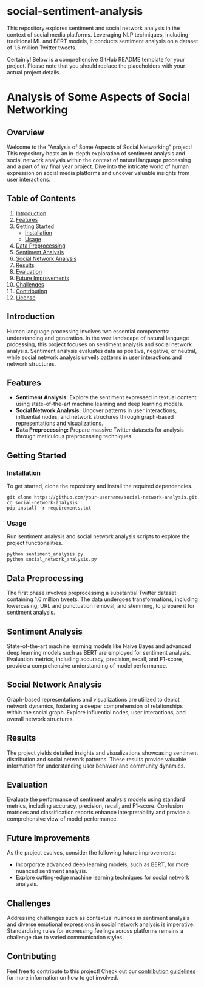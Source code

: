 # social-sentiment-analysis

This repository explores sentiment and social network analysis in the context of social media platforms. Leveraging NLP techniques, including traditional ML and BERT models, it conducts sentiment analysis on a dataset of 1.6 million Twitter tweets.

Certainly! Below is a comprehensive GitHub README template for your project. Please note that you should replace the placeholders with your actual project details.

# Analysis of Some Aspects of Social Networking

## Overview

Welcome to the "Analysis of Some Aspects of Social Networking" project! This repository hosts an in-depth exploration of sentiment analysis and social network analysis within the context of natural language processing and a part of my final year project. Dive into the intricate world of human expression on social media platforms and uncover valuable insights from user interactions.

## Table of Contents

1. [Introduction](#introduction)
2. [Features](#features)
3. [Getting Started](#getting-started)
   - [Installation](#installation)
   - [Usage](#usage)
4. [Data Preprocessing](#data-preprocessing)
5. [Sentiment Analysis](#sentiment-analysis)
6. [Social Network Analysis](#social-network-analysis)
7. [Results](#results)
8. [Evaluation](#evaluation)
9. [Future Improvements](#future-improvements)
10. [Challenges](#challenges)
11. [Contributing](#contributing)
12. [License](#license)

## Introduction

Human language processing involves two essential components: understanding and generation. In the vast landscape of natural language processing, this project focuses on sentiment analysis and social network analysis. Sentiment analysis evaluates data as positive, negative, or neutral, while social network analysis unveils patterns in user interactions and network structures.

## Features

- **Sentiment Analysis:** Explore the sentiment expressed in textual content using state-of-the-art machine learning and deep learning models.
- **Social Network Analysis:** Uncover patterns in user interactions, influential nodes, and network structures through graph-based representations and visualizations.
- **Data Preprocessing:** Prepare massive Twitter datasets for analysis through meticulous preprocessing techniques.

## Getting Started

### Installation

To get started, clone the repository and install the required dependencies.

```
git clone https://github.com/your-username/social-network-analysis.git
cd social-network-analysis
pip install -r requirements.txt
```

### Usage

Run sentiment analysis and social network analysis scripts to explore the project functionalities.

```
python sentiment_analysis.py
python social_network_analysis.py
```

## Data Preprocessing

The first phase involves preprocessing a substantial Twitter dataset containing 1.6 million tweets. The data undergoes transformations, including lowercasing, URL and punctuation removal, and stemming, to prepare it for sentiment analysis.

## Sentiment Analysis

State-of-the-art machine learning models like Naive Bayes and advanced deep learning models such as BERT are employed for sentiment analysis. Evaluation metrics, including accuracy, precision, recall, and F1-score, provide a comprehensive understanding of model performance.

## Social Network Analysis

Graph-based representations and visualizations are utilized to depict network dynamics, fostering a deeper comprehension of relationships within the social graph. Explore influential nodes, user interactions, and overall network structures.

## Results

The project yields detailed insights and visualizations showcasing sentiment distribution and social network patterns. These results provide valuable information for understanding user behavior and community dynamics.

## Evaluation

Evaluate the performance of sentiment analysis models using standard metrics, including accuracy, precision, recall, and F1-score. Confusion matrices and classification reports enhance interpretability and provide a comprehensive view of model performance.

## Future Improvements

As the project evolves, consider the following future improvements:

- Incorporate advanced deep learning models, such as BERT, for more nuanced sentiment analysis.
- Explore cutting-edge machine learning techniques for social network analysis.

## Challenges

Addressing challenges such as contextual nuances in sentiment analysis and diverse emotional expressions in social network analysis is imperative. Standardizing rules for expressing feelings across platforms remains a challenge due to varied communication styles.

## Contributing

Feel free to contribute to this project! Check out our [contribution guidelines](CONTRIBUTING.md) for more information on how to get involved.

